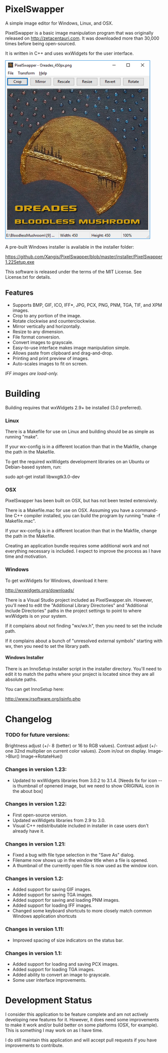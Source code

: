 # PixelSwapper

A simple image editor for Windows, Linux, and OSX.

PixelSwapper is a basic image manipulation program that was originally released on 
http://zetacentauri.com. It was downloaded more than 30,000 times before being
open-sourced.

It is written in C++ and uses wxWidgets for the user interface.

![PixelSwapper Screenshot](https://github.com/Xangis/PixelSwapper/blob/master/images/PixelSwapper1.22.png)

A pre-built Windows installer is available in the installer folder:

https://github.com/Xangis/PixelSwapper/blob/master/installer/PixelSwapper1.22Setup.exe

This software is released under the terms of the MIT License. See License.txt for
details.

## Features

- Supports BMP, GIF, ICO, IFF*, JPG, PCX, PNG, PNM, TGA, TIF, and XPM images.
-  Crop to any portion of the image.
-  Rotate clockwise and counterclockwise.
-  Mirror vertically and horizontally.
-  Resize to any dimension.
-  File format conversion.
-  Convert images to grayscale.
-  Easy-to-use interface makes image manipulation simple.
-  Allows paste from clipboard and drag-and-drop.
-  Printing and print preview of images.
-  Auto-scales images to fit on screen.

*IFF images are load-only.*

# Building

Building requires that wxWidgets 2.9+ be installed (3.0 preferred).  

### Linux

There is a Makefile for use on Linux and building should be as simple as running "make".

If your wx-config is in a different location than that in the Makfile, change the path 
in the Makefile.

To get the required wxWidgets development libraries on an Ubuntu or Debian-based 
system, run:

sudo apt-get install libwxgtk3.0-dev

### OSX

PixelSwapper has been built on OSX, but has not been tested extensively.

There is a Makefile.mac for use on OSX. Assuming you have a command-line C++ 
compiler installed, you can build the program by running "make -f Makefile.mac".

If your wx-config is in a different location than that in the Makfile, change 
the path in the Makefile.

Creating an application bundle requires some additional work and not everything
necessary is included. I expect to improve the process as I have time and
motivation.

### Windows

To get wxWidgets for Windows, download it here:

http://wxwidgets.org/downloads/

There is a Visual Studio project included as PixelSwapper.sln. However, you'll need to
edit the "Additional Library Directories" and "Additional Include Directories"
paths in the project settings to point to where wxWidgets is on your system.

If it complains about not finding "wx/wx.h", then you need to set the include
path.

If it complains about a bunch of "unresolved external symbols" starting with wx,
then you need to set the library path.

#### Windows Installer

There is an InnoSetup installer script in the installer directory. You'll need to
edit it to match the paths where your project is located since they are all absolute
paths.

You can get InnoSetup here:

http://www.jrsoftware.org/isinfo.php

# Changelog

### TODO for future versions:

Brightness adjust (+/- 8 (better) or 16 to RGB values).
Contrast adjust (+/- one 32nd multiplier on current color values).
Zoom in/out on display.
Image->Blur()
Image->RotateHue()

### Changes in version 1.23:

- Updated to wxWidgets libraries from 3.0.2 to 3.1.4.
[Needs fix for icon -- is thumbnail of opnened image, but we need to show ORIGINAL icon in the about box]

### Changes in version 1.22:

- First open-source version.
- Updated wxWidgets libraries from 2.9 to 3.0.
- Visual C++ redistributable included in installer in case users don't already have it.

### Changes in version 1.21:

- Fixed a bug with file type selection in the "Save As" dialog.
- Filename now shows up in the window title when a file is opened.
- A thumbnail of the currently open file is now used as the window icon.

### Changes in version 1.2:

- Added support for saving GIF images.
- Added support for saving TGA images.
- Added support for saving and loading PNM images.
- Added support for loading IFF images.
- Changed some keyboard shortcuts to more closely match common Windows application shortcuts

### Changes in version 1.11:

- Improved spacing of size indicators on the status bar.

### Changes in version 1.1:

- Added support for loading and saving PCX images.
- Added support for loading TGA images.
- Added ability to convert an image to grayscale.
- Some user interface improvements.

# Development Status

I consider this application to be feature complete and am not actively developing new 
features for it. However, it does need some improvements to make it work and/or build 
better on some platforms (OSX, for example). This is something I may work on as I 
have time.

I do still maintain this application and will accept pull requests if you have improvements 
to contribute.
